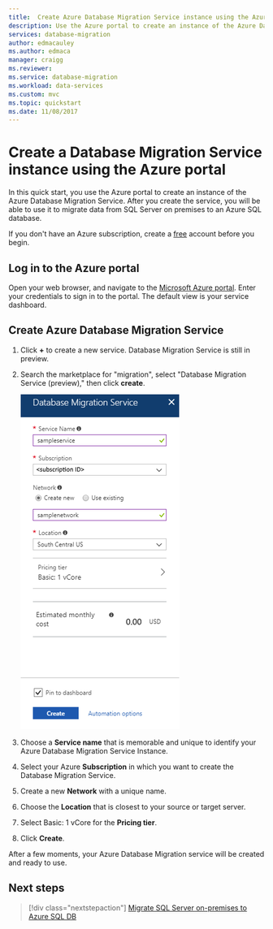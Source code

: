 ```yaml
---
title:  Create Azure Database Migration Service instance using the Azure portal | Microsoft Docs
description: Use the Azure portal to create an instance of the Azure Database Migration Service
services: database-migration
author: edmacauley
ms.author: edmaca
manager: craigg
ms.reviewer: 
ms.service: database-migration
ms.workload: data-services
ms.custom: mvc
ms.topic: quickstart
ms.date: 11/08/2017
---
```


# Create a Database Migration Service instance using the Azure portal
In this quick start, you use the Azure portal to create an instance of the Azure Database Migration Service.  After you create the service, you will be able to use it to migrate data from SQL Server on premises to an Azure SQL database.

If you don't have an Azure subscription, create a [free](https://azure.microsoft.com/free/) account before you begin.

## Log in to the Azure portal
Open your web browser, and navigate to the [Microsoft Azure portal](https://portal.azure.com/). Enter your credentials to sign in to the portal. The default view is your service dashboard.

## Create Azure Database Migration Service
1. Click **+** to create a new service.  Database Migration Service is still in preview.  

1. Search the marketplace for "migration", select "Database Migration Service (preview)," then click **create**.

    ![Create migration service](media/quickstart-create-data-migration-service-portal/dms-create-service.png)

1. Choose a **Service name** that is memorable and unique to identify your Azure Database Migration Service Instance.

1. Select your Azure **Subscription** in which you want to create the Database Migration Service.

1. Create a new **Network** with a unique name.

1. Choose the **Location** that is closest to your source or target server.

1. Select Basic: 1 vCore for the **Pricing tier**.

1. Click **Create**.

After a few moments, your Azure Database Migration service will be created and ready to use.

## Next steps
> [!div class="nextstepaction"]
> [Migrate SQL Server on-premises to Azure SQL DB](tutorial-sql-server-to-azure-sql.md)